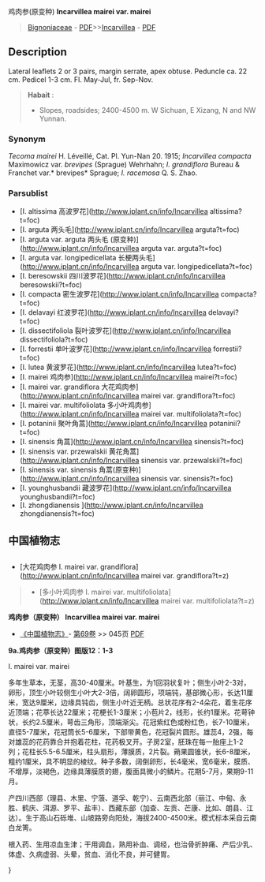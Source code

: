 鸡肉参(原变种) **Incarvillea mairei var. mairei**

> [Bignoniaceae](http://www.iplant.cn/info/Bignoniaceae?t=foc) - [PDF](http://www.iplant.cn/foc/pdf/Bignoniaceae.pdf)>>[Incarvillea](http://www.iplant.cn/info/Incarvillea?t=foc) - [PDF](http://www.iplant.cn/foc/pdf/Incarvillea.pdf)

## Description

Lateral leaflets 2 or 3 pairs, margin serrate, apex obtuse. Peduncle ca. 22 cm. Pedicel 1-3 cm. Fl. May-Jul, fr. Sep-Nov.

> **Habait** : 
>* Slopes, roadsides; 2400-4500 m. W Sichuan, E Xizang, N and NW Yunnan.

### Synonym
*Tecoma mairei* H. Léveillé, Cat. Pl. Yun-Nan 20. 1915; *Incarvillea compacta* Maximowicz var. *brevipes* (Sprague) Wehrhahn; *I. grandiflora* Bureau & Franchet var.* brevipes* Sprague; *I. racemosa* Q. S. Zhao.

### Parsublist

* [I.  altissima  高波罗花](http://www.iplant.cn/info/Incarvillea altissima?t=foc)
* [I.  arguta  两头毛](http://www.iplant.cn/info/Incarvillea arguta?t=foc)
* [I.  arguta var. arguta  两头毛 (原变种)](http://www.iplant.cn/info/Incarvillea arguta var. arguta?t=foc)
* [I.  arguta var. longipedicellata  长梗两头毛](http://www.iplant.cn/info/Incarvillea arguta var. longipedicellata?t=foc)
* [I.  beresowskii  四川波罗花](http://www.iplant.cn/info/Incarvillea beresowskii?t=foc)
* [I.  compacta  密生波罗花](http://www.iplant.cn/info/Incarvillea compacta?t=foc)
* [I.  delavayi  红波罗花](http://www.iplant.cn/info/Incarvillea delavayi?t=foc)
* [I.  dissectifoliola  裂叶波罗花](http://www.iplant.cn/info/Incarvillea dissectifoliola?t=foc)
* [I.  forrestii  单叶波罗花](http://www.iplant.cn/info/Incarvillea forrestii?t=foc)
* [I.  lutea  黄波罗花](http://www.iplant.cn/info/Incarvillea lutea?t=foc)
* [I.  mairei  鸡肉参](http://www.iplant.cn/info/Incarvillea mairei?t=foc)
* [I.  mairei var. grandiflora  大花鸡肉参](http://www.iplant.cn/info/Incarvillea mairei var. grandiflora?t=foc)
* [I.  mairei var. multifoliolata  多小叶鸡肉参](http://www.iplant.cn/info/Incarvillea mairei var. multifoliolata?t=foc)
* [I.  potaninii  聚叶角蒿](http://www.iplant.cn/info/Incarvillea potaninii?t=foc)
* [I.  sinensis  角蒿](http://www.iplant.cn/info/Incarvillea sinensis?t=foc)
* [I.  sinensis var. przewalskii  黄花角蒿](http://www.iplant.cn/info/Incarvillea sinensis var. przewalskii?t=foc)
* [I.  sinensis var. sinensis  角蒿(原变种)](http://www.iplant.cn/info/Incarvillea sinensis var. sinensis?t=foc)
* [I.  younghusbandii  藏波罗花](http://www.iplant.cn/info/Incarvillea younghusbandii?t=foc)
* [I.  zhongdianensis  ](http://www.iplant.cn/info/Incarvillea zhongdianensis?t=foc)

## 中国植物志

## 
* [大花鸡肉参  I.  mairei var. grandiflora](http://www.iplant.cn/info/Incarvillea mairei var. grandiflora?t=z)
> * [多小叶鸡肉参  I.  mairei var. multifoliolata](http://www.iplant.cn/info/Incarvillea mairei var. multifoliolata?t=z)

**鸡肉参（原变种） Incarvillea mairei var. mairei**

* [《中国植物志》](http://www.iplant.cn/frps)- [第69卷](http://www.iplant.cn/frps/vol/69) >> 045页 [PDF](http://www.iplant.cn/frps/pdf/69/045.pdf)

**9a.鸡肉参（原变种）图版12：1-3**

I. mairei var. mairei

多年生草本，无茎，高30-40厘米。叶基生，为1回羽状复叶；侧生小叶2-3对，卵形，顶生小叶较侧生小叶大2-3倍，阔卵圆形，项端钝，基部微心形，长达11厘米，宽达9厘米，边缘具钝齿，侧生小叶近无柄。总状花序有2-4朵花，着生花序近顶端；花葶长达22厘米；花梗长1-3厘米；小苞片2，线形，长约1厘米。花萼钟状，长约2.5厘米，萼齿三角形，顶端渐尖。花冠紫红色或粉红色，长7-10厘米，直径5-7厘米，花冠筒长5-6厘米，下部带黄色，花冠裂片圆形。雄蕊4，2强，每对雄蕊的花药靠合并抱着花柱，花药极叉开。子房2室，胚珠在每一胎座上1-2列；花柱长5.5-6.5厘米，柱头扇形，薄膜质，2片裂。蒴果圆锥状，长6-8厘米，粗约1厘米，具不明显的棱纹。种子多数，阔倒卵形，长4毫米，宽6毫米，膜质、不增厚，淡褐色，边缘具薄膜质的翅，腹面具微小的鳞片。花期5-7月，果期9-11月。

产四川西部（理县、木里、宁蒗、道孚、乾宁）、云南西北部（丽江、中甸、永胜、鹤庆、洱源、罗平、盐丰）、西藏东部（加查、左贡、芒康、比如、朗县、江达）。生于高山石砾堆、山坡路旁向阳处，海拔2400-4500米。模式标本采自云南白龙箐。

根入药、生用凉血生津；干用调血，熟用补血、调经，也治骨折肿痛、产后少乳、体虚、久病虚弱、头晕，贫血、消化不良，并可健胃。

}